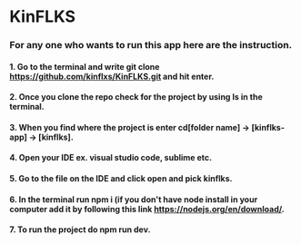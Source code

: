 # KinFLKS

### For any one who wants to run this app here are the instruction.

#### 1. Go to the terminal and write git clone https://github.com/kinflxs/KinFLKS.git and hit enter.
#### 2. Once you clone the repo check for the project by using ls in the terminal.
#### 3. When you find where the project is enter cd[folder name] -> [kinflks-app] -> [kinflks].
#### 4. Open your IDE ex. visual studio code, sublime etc.
#### 5. Go to the file on the IDE and click open and pick kinflks.
#### 6. In the terminal run npm i (if you don't have node install in your computer add it by following this link       https://nodejs.org/en/download/.
#### 7. To run the project do npm run dev.



